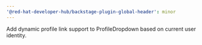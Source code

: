 ```yaml
---
'@red-hat-developer-hub/backstage-plugin-global-header': minor
---
```


Add dynamic profile link support to ProfileDropdown based on current user identity.

